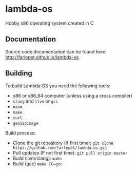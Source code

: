 lambda-os
=========

Hobby x86 operating system created in C

Documentation
-------------

Source code documentation can be found here: http://farlepet.github.io/lambda-os

Building
--------

To build Lambda OS you need the following tools:
 * x86 or x86_64 computer (unless using a cross compiler)
 * `clang` and `llvm` or `gcc`
 * `nasm`
 * `make`
 * `curl`
 * `genisoimage`

Build process:
 * Clone the git repository (If first time): `git clone https://github.com/farlepet/lambda-os.git`
 * Pull updates (If not first time): `git pull origin master`
 * Build (llvm/clang): `make`
 * Build (gcc) `make CC=gcc`
